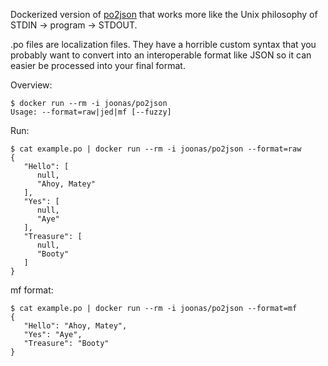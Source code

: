 Dockerized version of [po2json](https://github.com/mikeedwards/po2json) that works more like the
Unix philosophy of STDIN -> program -> STDOUT.

.po files are localization files. They have a horrible custom syntax that you probably want to
convert into an interoperable format like JSON so it can easier be processed into your final format.

Overview:

```
$ docker run --rm -i joonas/po2json
Usage: --format=raw|jed|mf [--fuzzy]
```

Run:

```
$ cat example.po | docker run --rm -i joonas/po2json --format=raw
{
   "Hello": [
      null,
      "Ahoy, Matey"
   ],
   "Yes": [
      null,
      "Aye"
   ],
   "Treasure": [
      null,
      "Booty"
   ]
}
```

mf format:

```
$ cat example.po | docker run --rm -i joonas/po2json --format=mf
{
   "Hello": "Ahoy, Matey",
   "Yes": "Aye",
   "Treasure": "Booty"
}
```
